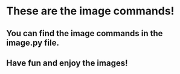 # These are the image commands!
## You can find the image commands in the image.py file.
## Have fun and enjoy the images!
